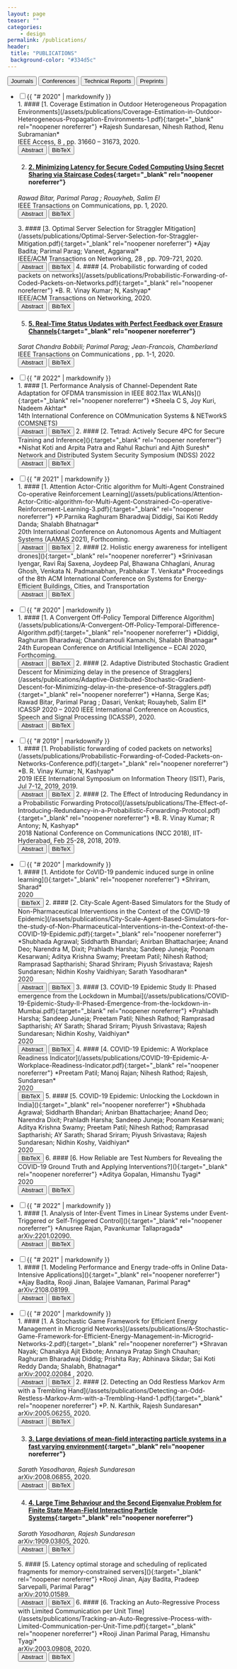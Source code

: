 ```yaml
---
layout: page
teaser: ""
categories:
    - design
permalink: /publications/
header:
 title: "PUBLICATIONS"
 background-color: "#334d5c"
---
```

<div class="tab">
  <button class="tablinks" onclick="clickTab(event, 'journal')" id="defaultOpen">Journals</button>
  <button class="tablinks" onclick="clickTab(event, 'conference')">Conferences</button>
  <button class="tablinks" onclick="clickTab(event, 'techreport')">Technical Reports</button>
  <button class="tablinks" onclick="clickTab(event, 'preprint')">Preprints</button>
</div>
<div markdown="1" id="journal" class="tabcontent">
<ul class="jekyllcodex_accordion">
  <li><input id="j2020" type="checkbox" /><label for="j2020">{{ "# 2020" |  markdownify }}</label>
<div markdown="1">
1. #### [1. Coverage Estimation in Outdoor Heterogeneous Propagation Environments](/assets/publications/Coverage-Estimation-in-Outdoor-Heterogeneous-Propagation-Environments-1.pdf){:target="_blank" rel="noopener noreferrer"}
*Rajesh Sundaresan, Nihesh Rathod, Renu Subramanian*<br>
IEEE Access, 8 , pp. 31660 – 31673, 2020.<br>
<button id="buttona1" onclick="AbstractToggle(1)" class="buttonAbsBib buttonhover">Abstract</button>
<button id="buttonb1" onclick="BibTeXToggle(1)" class="buttonAbsBib buttonhover">BibTeX</button>
<div id="Abstract1" style="display:none" markdown="1">This paper is on a coverage estimation procedure for the deployment of outdoor Internet of Things (IoT). In the first part of the paper, a data-driven coverage estimation technique is proposed. The estimation technique combines multiple machine-learning-based regression ideas. The proposed technique achieves two purposes. The first purpose is to reduce the bias in the estimated received signal strength arising from estimations performed only on the successfully received packets. The second purpose is to exploit commonality of physical parameters, e.g. antenna-gain, in measurements that are made across multiple propagation environments. It also provides the correct link function for performing a nonlinear regression in our communication systems context. In the second part of the paper, a method to use readily available geographic information system (GIS) data (for classifying geographic areas into various propagation environments) followed by an algorithm for estimating received signal strength (which is motivated by the first part of the paper) is proposed. Together they enable quick and automated estimation of coverage in outdoor environments. It is anticipated that these will lead to faster and more efficient deployment of outdoor Internet of Things.
</div>
<div id="BibTeX1" style="display:none">@article{@Nihesh2020,
title = {Coverage Estimation in Outdoor Heterogeneous Propagation Environments},
author = {Nihesh Rathod; Renu Subramanian; Rajesh;Sundaresan},
url = {https://cni.iisc.ac.in/assets/publications/Coverage-Estimation-in-Outdoor-Heterogeneous-Propagation-Environments-1.pdf},
doi = {10.1109/ACCESS.2020.2972811},
year = {2020},
date = {2020-02-10},
journal = { IEEE Access},
volume = {8},
pages = {31660 – 31673},
abstract = {This paper is on a coverage estimation procedure for the deployment of outdoor Internet of Things (IoT). In the first part of the paper, a data-driven coverage estimation technique is proposed. The estimation technique combines multiple machine-learning-based regression ideas. The proposed technique achieves two purposes. The first purpose is to reduce the bias in the estimated received signal strength arising from estimations performed only on the successfully received packets. The second purpose is to exploit commonality of physical parameters, e.g. antenna-gain, in measurements that are made across multiple propagation environments. It also provides the correct link function for performing a nonlinear regression in our communication systems context. In the second part of the paper, a method to use readily available geographic information system (GIS) data (for classifying geographic areas into various propagation environments) followed by an algorithm for estimating received signal strength (which is motivated by the first part of the paper) is proposed. Together they enable quick and automated estimation of coverage in outdoor environments. It is anticipated that these will lead to faster and more efficient deployment of outdoor Internet of Things.},
keywords = {Journal},
pubstate = {published},
tppubtype = {article}
}
</div>

2. #### [2. Minimizing Latency for Secure Coded Computing Using Secret Sharing via Staircase Codes](/assets/publications/Minimizing-Latency-for-Secure-Coded-Computing........pdf){:target="_blank" rel="noopener noreferrer"}
*Rawad Bitar, Parimal Parag ; Rouayheb, Salim El*<br>
IEEE Transactions on Communications, pp. 1, 2020.<br>
<button id="buttona2" onclick="AbstractToggle(2)" class="buttonAbsBib buttonhover">Abstract</button>
<button id="buttonb2" onclick="BibTeXToggle(2)" class="buttonAbsBib buttonhover">BibTeX</button>
<div id="Abstract2" style="display:none" markdown="1">
We consider the setting of a Master server, M, who possesses confidential data (e.g., personal, genomic or medical data) and wants to run intensive computations on it, as part of a machine learning algorithm for example. The Master wants to distribute these computations to untrusted workers who have volunteered or are incentivized to help with this task. However, the data must be kept private and not revealed to the individual workers. Some of the workers may be stragglers, e.g., slow or busy, and will take a random time to finish the task assigned to them. We are interested in reducing the delays experienced by the Master. We focus on linear computations as an essential operation in many iterative algorithms such as principal component analysis, support vector machines and other gradient-descent based algorithms. A classical solution is to use a linear secret sharing scheme, such as Shamir’s scheme, to divide the data into secret shares on which the workers can perform linear computations. However, classical codes can provide straggler mitigation assuming a worst-case scenario of a fixed number of stragglers. We propose a solution based on new secure codes, called Staircase codes, introduced previously by two of the authors. Staircase codes allow flexibility in the number of stragglers up to a given maximum, and universally achieve the information theoretic limit on the download cost by the Master, leading to latency reduction. Under the shifted exponential model, we find upper and lower bounds on the Master’s mean waiting time. We derive the distribution of the Master’s waiting time, and its mean, for systems with up to two stragglers. For systems with any number of stragglers, we derive an expression that can give the exact distribution, and the mean, of the waiting time of the Master. We show that Staircase codes always outperform classical secret sharing codes.
</div>
<div id="BibTeX2" style="display:none">
@article{@rawad,
title = {Minimizing Latency for Secure Coded Computing Using Secret Sharing via Staircase Codes},
author = {Rawad Bitar, Parimal Parag and Salim El Rouayheb },
url = {https://cni.iisc.ac.in/assets/publications/Minimizing-Latency-for-Secure-Coded-Computing........pdf},
doi = {10.1109/TCOMM.2020.2988506},
year = {2020},
date = {2020-04-17},
journal = { IEEE Transactions on Communications},
pages = {1},
abstract = {We consider the setting of a Master server, M, who possesses confidential data (e.g., personal, genomic or medical data) and wants to run intensive computations on it, as part of a machine learning algorithm for example. The Master wants to distribute these computations to untrusted workers who have volunteered or are incentivized to help with this task. However, the data must be kept private and not revealed to the individual workers. Some of the workers may be stragglers, e.g., slow or busy, and will take a random time to finish the task assigned to them. We are interested in reducing the delays experienced by the Master. We focus on linear computations as an essential operation in many iterative algorithms such as principal component analysis, support vector machines and other gradient-descent based algorithms. A classical solution is to use a linear secret sharing scheme, such as Shamir’s scheme, to divide the data into secret shares on which the workers can perform linear computations. However, classical codes can provide straggler mitigation assuming a worst-case scenario of a fixed number of stragglers. We propose a solution based on new secure codes, called Staircase codes, introduced previously by two of the authors. Staircase codes allow flexibility in the number of stragglers up to a given maximum, and universally achieve the information theoretic limit on the download cost by the Master, leading to latency reduction. Under the shifted exponential model, we find upper and lower bounds on the Master’s mean waiting time. We derive the distribution of the Master’s waiting time, and its mean, for systems with up to two stragglers. For systems with any number of stragglers, we derive an expression that can give the exact distribution, and the mean, of the waiting time of the Master. We show that Staircase codes always outperform classical secret sharing codes.},
keywords = {Journal},
pubstate = {published},
tppubtype = {article}
}
</div>
3. #### [3. Optimal Server Selection for Straggler Mitigation](/assets/publications/Optimal-Server-Selection-for-Straggler-Mitigation.pdf){:target="_blank" rel="noopener noreferrer"}
*Ajay Badita; Parimal Parag; Vaneet, Aggarwal*<br>
IEEE/ACM Transactions on Networking, 28 , pp. 709-721, 2020.<br>
<button id="buttona3" onclick="AbstractToggle(3)" class="buttonAbsBib buttonhover">Abstract</button>
<button id="buttonb3" onclick="BibTeXToggle(3)" class="buttonAbsBib buttonhover">BibTeX</button>
<div id="Abstract3" style="display:none" markdown="1">
The performance of large-scale distributed compute systems is adversely impacted by stragglers when the execution time of a job is uncertain. To manage stragglers, we consider a multi-fork approach for job scheduling, where additional parallel servers are added at forking instants. In terms of the forking instants and the number of additional servers, we compute the job completion time and the cost of server utilization when the task processing times are assumed to have a shifted exponential distribution. We use this study to provide insights into the scheduling design of the forking instants and the associated number of additional servers to be started. Numerical results demonstrate orders of magnitude improvement in cost in the regime of low completion times as compared to the prior works.
</div>
<div id="BibTeX3" style="display:none">
@article{@Ajay,
title = {Optimal Server Selection for Straggler Mitigation},
author = {Ajay Badita; Parimal Parag; Vaneet, Aggarwal},
url = {https://cni.iisc.ac.in/assets/publications/Optimal-Server-Selection-for-Straggler-Mitigation.pdf},
doi = {10.1109/TNET.2020.2973224},
year = {2020},
date = {2020-04-01},
journal = {IEEE/ACM Transactions on Networking},
volume = {28},
pages = {709-721},
abstract = {The performance of large-scale distributed compute systems is adversely impacted by stragglers when the execution time of a job is uncertain. To manage stragglers, we consider a multi-fork approach for job scheduling, where additional parallel servers are added at forking instants. In terms of the forking instants and the number of additional servers, we compute the job completion time and the cost of server utilization when the task processing times are assumed to have a shifted exponential distribution. We use this study to provide insights into the scheduling design of the forking instants and the associated number of additional servers to be started. Numerical results demonstrate orders of magnitude improvement in cost in the regime of low completion times as compared to the prior works.},
keywords = {Journal},
pubstate = {published},
tppubtype = {article}
}
</div>
4. #### [4. Probabilistic forwarding of coded packets on networks](/assets/publications/Probabilistic-Forwarding-of-Coded-Packets-on-Networks.pdf){:target="_blank" rel="noopener noreferrer"}
*B. R. Vinay Kumar; N, Kashyap*<br>
IEEE/ACM Transactions on Networking, 2020.<br>
<button id="buttona4" onclick="AbstractToggle(4)" class="buttonAbsBib buttonhover">Abstract</button>
<button id="buttonb4" onclick="BibTeXToggle(4)" class="buttonAbsBib buttonhover">BibTeX</button>
<div id="Abstract4" style="display:none" markdown="1">
We consider a scenario of broadcasting information over a network of nodes connected by noiseless communication links. A source node in the network has some data packets to broadcast. It encodes these data packets into n coded packets in such a way that any node in the network that receives any k out of the n coded packets will be able to retrieve all the original data packets. The source transmits the n coded packets to its one-hop neighbours. Every other node in the network follows a probabilistic forwarding protocol, in which it forwards a previously unreceived packet to all its neighbours with a certain probability p. We say that the information from the source undergoes a “near-broadcast” if the expected fraction of nodes that receive at least k of the n coded packets is close to 1. The forwarding probability p is chosen so as to minimize the expected total number of transmissions needed for a near-broadcast. We study how, for a given k, this minimum forwarding probability and the associated expected total number of packet transmissions varies with n. We specifically analyze the probabilistic forwarding of coded packets on two network topologies: binary trees and square grids. For trees, our analysis shows that for fixed k, the expected total number of transmissions increases with n. On the other hand, on grids, a judicious choice of n significantly reduces the expected total number of transmissions needed for a near-broadcast. Behaviour similar to that of the grid is also observed in other well-connected network topologies such as random geometric graphs and random regular graphs
</div>
<div id="BibTeX4" style="display:none">
@article{@Vinay,
title = {Probabilistic forwarding of coded packets on networks},
author = {B. R. Vinay Kumar; N,Kashyap},
url = {https://cni.iisc.ac.in/assets/publications/Probabilistic-Forwarding-of-Coded-Packets-on-Networks.pdf},
year = {2020},
date = {2020-02-11},
journal = {IEEE/ACM Transactions on Networking},
abstract = {We consider a scenario of broadcasting information over a network of nodes connected by noiseless communication links. A source node in the network has some data packets to broadcast. It encodes these data packets into n coded packets in such a way that any node in the network that receives any k out of the n coded packets will be able to retrieve all the original data packets. The source transmits the n coded packets to its one-hop neighbours. Every other node in the network follows a probabilistic forwarding protocol, in which it forwards a previously unreceived packet to all its neighbours with a certain probability p. We say that the information from the source undergoes a “near-broadcast” if the expected fraction of nodes that receive at least k of the n coded packets is close to 1. The forwarding probability p is chosen so as to minimize the expected total number of transmissions needed for a near-broadcast. We study how, for a given k, this minimum forwarding probability and the associated expected total number of packet transmissions varies with n. We specifically analyze the probabilistic forwarding of coded packets on two network topologies: binary trees and square grids. For trees, our analysis shows that for fixed k, the expected total number of transmissions increases with n. On the other hand, on grids, a judicious choice of n significantly reduces the expected total number of transmissions needed for a near-broadcast. Behaviour similar to that of the grid is also observed in other well-connected network topologies such as random geometric graphs and random regular graphs },
keywords = {Journal},
pubstate = {published},
tppubtype = {article}
}
</div>

5. #### [5. Real-Time Status Updates with Perfect Feedback over Erasure Channels](/assets/publications/Real-Time-Status-Updates-with-Perfect-Feedback.pdf){:target="_blank" rel="noopener noreferrer"}
*Sarat Chandra Bobbili; Parimal Parag; Jean-Francois, Chamberland*<br>
IEEE Transactions on Communications , pp. 1-1, 2020.<br>
<button id="buttona5" onclick="AbstractToggle(5)" class="buttonAbsBib buttonhover">Abstract</button>
<button id="buttonb5" onclick="BibTeXToggle(5)" class="buttonAbsBib buttonhover">BibTeX</button>
<div id="Abstract5" style="display:none" markdown="1">
Real-time decision making relies on the availability of accurate data and, therefore, delivering status updates in a timely fashion is of paramount importance. The topic of realtime status updates has received much attention in recent years. This article contributes new results to this research area by studying the interplay between average timeliness and design decisions made at the physical layer, for unreliable communication channels. Specifically, this study explores the tension between the fact that more reliable transmissions with lower probabilities of decoding failure tend to improve timely delivery, unless these improvements come at the expense of significantly longer codewords. The average timeliness is adopted as an evaluation criterion, and a framework to efficiently compute the performance of various transmission schemes for the binary erasure channel is developed. We show that the average timeliness decreases as we increase the feedback rate in a hybrid ARQ scheme for a range of codeword lengths. This article also provides design guidelines for the codeword length selection for an hybrid ARQ scheme to improve the average information timeliness. Numerical examples are included to further illustrate the applicability of our findings.
</div>
<div id="BibTeX5" style="display:none">
@article{@Sarat,
title = {Real-Time Status Updates with Perfect Feedback over Erasure Channels},
author = {Sarat Chandra Bobbili; Parimal Parag; Jean-Francois,Chamberland},
url = {https://cni.iisc.ac.in/assets/publications/Real-Time-Status-Updates-with-Perfect-Feedback.pdf},
doi = {10.1109/TCOMM.2020.3006224},
year = {2020},
date = {2020-07-01},
journal = {IEEE Transactions on Communications },
pages = {1-1},
abstract = {Real-time decision making relies on the availability of accurate data and, therefore, delivering status updates in a timely fashion is of paramount importance. The topic of realtime status updates has received much attention in recent years. This article contributes new results to this research area by studying the interplay between average timeliness and design decisions made at the physical layer, for unreliable communication channels. Specifically, this study explores the tension between the fact that more reliable transmissions with lower probabilities of decoding failure tend to improve timely delivery, unless these improvements come at the expense of significantly longer codewords. The average timeliness is adopted as an evaluation criterion, and a framework to efficiently compute the performance of various transmission schemes for the binary erasure channel is developed. We show that the average timeliness decreases as we increase the feedback rate in a hybrid ARQ scheme for a range of codeword lengths. This article also provides design guidelines for the codeword length selection for an hybrid ARQ scheme to improve the average information timeliness. Numerical examples are included to further illustrate
the applicability of our findings.},
keywords = {Journal},
pubstate = {published},
tppubtype = {article}
}
</div>

</div>
</li>
</ul>        
<script>document.getElementById("j2020").click();</script>
</div>
<div markdown="1" id="conference" class="tabcontent">
<ul class="jekyllcodex_accordion">
  <li><input id="c2022" type="checkbox" /><label for="c2022">{{ "# 2022" |  markdownify }}</label>
<div markdown="1">1. #### [1. Performance Analysis of Channel-Dependent Rate Adaptation for OFDMA transmission in IEEE 802.11ax WLANs](){:target="_blank" rel="noopener noreferrer"}
*Sheela C S, Joy Kuri, Nadeem Akhtar*<br>
14th International Conference on COMmunication Systems & NETworkS (COMSNETS)<br>
<button id="buttona6" onclick="AbstractToggle(6)" class="buttonAbsBib buttonhover">Abstract</button>
<button id="buttonb6" onclick="BibTeXToggle(6)" class="buttonAbsBib buttonhover">BibTeX</button>
<div id="Abstract6" style="display:none" markdown="1">
</div>
<div id="BibTeX6" style="display:none">
</div>
2. #### [2. Tetrad: Actively Secure 4PC for Secure Training and Inference](){:target="_blank" rel="noopener noreferrer"}
*Nishat Koti and Arpita Patra and Rahul Rachuri and Ajith Suresh*
Network and Distributed System Security Symposium (NDSS) 2022<br>
<button id="buttona7" onclick="AbstractToggle(7)" class="buttonAbsBib buttonhover">Abstract</button>
<button id="buttonb7" onclick="BibTeXToggle(7)" class="buttonAbsBib buttonhover">BibTeX</button>
<div id="Abstract7" style="display:none" markdown="1">
</div>
<div id="BibTeX7" style="display:none">
</div>
</div>
</li>
</ul>        
<ul class="jekyllcodex_accordion">
        <li><input id="c2021" type="checkbox" /><label for="c2021">{{ "# 2021" |  markdownify }}</label>
<div markdown="1">1. #### [1. Attention Actor-Critic algorithm for Multi-Agent Constrained Co-operative Reinforcement Learning](/assets/publications/Attention-Actor-Critic-algorithm-for-Multi-Agent-Constrained-Co-operative-Reinforcement-Learning-3.pdf){:target="_blank" rel="noopener noreferrer"}
*P.Parnika Raghuram Bharadwaj Diddigi, Sai Koti Reddy Danda; Shalabh Bhatnagar*<br>
20th International Conference on Autonomous Agents and Multiagent Systems (AAMAS 2021), Forthcoming.<br>
<button id="buttona8" onclick="AbstractToggle(8)" class="buttonAbsBib buttonhover">Abstract</button>
<button id="buttonb8" onclick="BibTeXToggle(8)" class="buttonAbsBib buttonhover">BibTeX</button>
<div id="Abstract8" style="display:none" markdown="1">
In this work, we consider the problem of computing optimal actions for Reinforcement Learning (RL) agents in a co-operative setting, where the objective is to optimize a common goal. However, in many real-life applications, in addition to optimizing the goal, the agents are required to satisfy certain constraints specified on their actions. Under this setting, the objective of the agents is to not only learn the actions that optimize the common objective but also meet the specified constraints. In recent times, the Actor-Critic algorithm with an attention mechanism has been successfully applied to obtain optimal actions for RL agents in multi-agent environments. In this work, we extend this algorithm to the constrained multi-agent RL setting. The idea here is that optimizing the common goal and satisfying the constraints may require different modes of attention. By incorporating different attention modes, the agents can select useful information required for optimizing the objective and satisfying the constraints separately, thereby yielding better actions. Through experiments on benchmark multi-agent environments, we show the effectiveness of our proposed algorithm.
</div>
<div id="BibTeX8" style="display:none">
@conference{@Parnika,
title = {Attention Actor-Critic algorithm for Multi-Agent Constrained Co-operative Reinforcement Learning},
author = {P.Parnika, Raghuram Bharadwaj Diddigi, Sai Koti Reddy Danda; Shalabh Bhatnagar},
url = {https://cni.iisc.ac.in/assets/publications/Attention-Actor-Critic-algorithm-for-Multi-Agent-Constrained-Co-operative-Reinforcement-Learning-3.pdf},
year = {2021},
date = {2021-05-01},
booktitle = {20th International Conference on Autonomous Agents and Multiagent Systems (AAMAS 2021)},
abstract = {In this work, we consider the problem of computing optimal actions for Reinforcement Learning (RL) agents in a co-operative setting, where the objective is to optimize a common goal. However, in many real-life applications, in addition to optimizing the goal, the agents are required to satisfy certain constraints specified on their actions. Under this setting, the objective of the agents is to not only learn the actions that optimize the common objective but also meet the specified constraints. In recent times, the Actor-Critic algorithm with an attention mechanism has been successfully applied to obtain optimal actions for RL agents in multi-agent environments. In this work, we extend this algorithm to the constrained multi-agent RL setting. The idea here is that optimizing the common goal and satisfying the constraints may require different modes of attention. By incorporating different attention modes, the agents can select useful information required for optimizing the objective and satisfying the constraints separately, thereby yielding better actions. Through experiments on benchmark multi-agent environments, we show the effectiveness of our proposed algorithm. },
keywords = {Conference},
pubstate = {forthcoming},
tppubtype = {conference}
}
</div>
2. #### [2. Holistic energy awareness for intelligent drones](){:target="_blank" rel="noopener noreferrer"}
*Srinivasan Iyengar, Ravi Raj Saxena, Joydeep Pal, Bhawana Chhaglani, Anurag Ghosh, Venkata N. Padmanabhan, Prabhakar T. Venkata*
Proceedings of the 8th ACM International Conference on Systems for Energy-Efficient Buildings, Cities, and Transportation<br>
<button id="buttona9" onclick="AbstractToggle(9)" class="buttonAbsBib buttonhover">Abstract</button>
<button id="buttonb9" onclick="BibTeXToggle(9)" class="buttonAbsBib buttonhover">BibTeX</button>
<div id="Abstract9" style="display:none" markdown="1">
</div>
<div id="BibTeX9" style="display:none">
</div>
</div>
</li>
</ul>        
<ul class="jekyllcodex_accordion">
        <li><input id="c2020" type="checkbox" /><label for="c2020">{{ "# 2020" |  markdownify }}</label>
<div markdown="1">1. #### [1. A Convergent Off-Policy Temporal Difference Algorithm](/assets/publications/A-Convergent-Off-Policy-Temporal-Difference-Algorithm.pdf){:target="_blank" rel="noopener noreferrer"}
*Diddigi, Raghuram Bharadwaj; Chandramouli Kamanchi, Shalabh Bhatnagar*<br>
24th European Conference on Artificial Intelligence – ECAI 2020, Forthcoming.<br>
<button id="buttona10" onclick="AbstractToggle(10)" class="buttonAbsBib buttonhover">Abstract</button>
<button id="buttonb10" onclick="BibTeXToggle(10)" class="buttonAbsBib buttonhover">BibTeX</button>
<div id="Abstract10" style="display:none" markdown="1">
Learning the value function of a given policy (target policy) from the data samples obtained from a different policy (behavior policy) is an important problem in Reinforcement Learning (RL). This problem is studied under the setting of off-policy prediction. Temporal Difference (TD) learning algorithms are a popular class of algorithms for solving the prediction problem. TD algorithms with linear function approximation are shown to be convergent when the samples are generated from the target policy (known as on-policy prediction). However, it has been well established in the literature that off-policy TD algorithms under linear function approximation diverge. In this work, we propose a convergent on-line off-policy TD algorithm under linear function approximation. The main idea is to penalize the updates of the algorithm in a way as to ensure convergence of the iterates. We provide a convergence analysis of our algorithm. Through numerical evaluations, we further demonstrate the effectiveness of our algorithm.
</div>
<div id="BibTeX10" style="display:none">
@conference{@Raghuram,
title = {A Convergent Off-Policy Temporal Difference Algorithm},
author = {Raghuram Bharadwaj Diddigi and Chandramouli Kamanchi, Shalabh Bhatnagar},
url = {https://cni.iisc.ac.in/assets/publications/A-Convergent-Off-Policy-Temporal-Difference-Algorithm.pdf},
year = {2020},
date = {2020-08-29},
booktitle = {24th European Conference on Artificial Intelligence – ECAI 2020},
journal = {24th European Conference on Artificial Intelligence – ECAI 2020},
abstract = {Learning the value function of a given policy (target policy) from the data samples obtained from a different policy (behavior policy) is an important problem in Reinforcement Learning (RL). This problem is studied under the setting of off-policy prediction. Temporal Difference (TD) learning algorithms are a popular class of algorithms for solving the prediction problem. TD algorithms with linear function approximation are shown to be convergent when the samples are generated from the target policy (known as on-policy prediction). However, it has been well established in the literature that off-policy TD algorithms under linear function approximation diverge. In this work, we propose a convergent on-line off-policy TD algorithm under linear function approximation. The main idea is to penalize the updates of the algorithm in a way as to ensure convergence of the iterates. We provide a convergence analysis of our algorithm. Through numerical evaluations, we further demonstrate the effectiveness of our algorithm. },
keywords = {Conference},
pubstate = {forthcoming},
tppubtype = {conference}
}
</div>
2. #### [2. Adaptive Distributed Stochastic Gradient Descent for Minimizing delay in the presence of Stragglers](/assets/publications/Adaptive-Distributed-Stochastic-Gradient-Descent-for-Minimizing-delay-in-the-presence-of-Stragglers.pdf){:target="_blank" rel="noopener noreferrer"}
*Hanna, Serge Kas; Rawad Bitar, Parimal Parag ; Dasari, Venkat; Rouayheb, Salim El*<br>
ICASSP 2020 – 2020 IEEE International Conference on Acoustics, Speech and Signal Processing (ICASSP), 2020.<br>
<button id="buttona11" onclick="AbstractToggle(11)" class="buttonAbsBib buttonhover">Abstract</button>
<button id="buttonb11" onclick="BibTeXToggle(11)" class="buttonAbsBib buttonhover">BibTeX</button>
<div id="Abstract11" style="display:none" markdown="1">
We consider the setting where a master wants to run a distributed stochastic gradient descent (SGD) algorithm on n workers each having a subset of the data. Distributed SGD may suffer from the effect of stragglers, i.e., slow or unresponsive workers who cause delays. One solution studied in the literature is to wait at each iteration for the responses of the fastest k<n workers before updating the model, where k is a fixed parameter. The choice of the value of k presents a trade-off between the runtime (i.e., convergence rate) of SGD and the error of the model. Towards optimizing the error-runtime trade-off, we investigate distributed SGD with adaptive k. We first design an adaptive policy for varying k that optimizes this trade-off based on an upper bound on the error as a function of the wall-clock time which we derive. Then, we propose an algorithm for adaptive distributed SGD that is based on a statistical heuristic. We implement our algorithm and provide numerical simulations which confirm our intuition and theoretical analysis.
</div>
<div id="BibTeX11" style="display:none">
@conference{@Serge,
title = {Adaptive Distributed Stochastic Gradient Descent for Minimizing delay in the presence of Stragglers},
author = {Serge Kas Hanna and Rawad Bitar, Parimal Parag and Venkat Dasari and Salim El Rouayheb},
url = {https://cni.iisc.ac.in/assets/publications/Adaptive-Distributed-Stochastic-Gradient-Descent-for-Minimizing-delay-in-the-presence-of-Stragglers.pdf},
doi = {10.1109/ICASSP40776.2020.9053961},
year = {2020},
date = {2020-05-14},
booktitle = { ICASSP 2020 – 2020 IEEE International Conference on Acoustics, Speech and Signal Processing (ICASSP)},
journal = {45th International Conference on Acoustics, Speech, and Signal Processing},
abstract = {We consider the setting where a master wants to run a distributed stochastic gradient descent (SGD) algorithm on n workers each having a subset of the data. Distributed SGD may suffer from the effect of stragglers, i.e., slow or unresponsive workers who cause delays. One solution studied in the literature is to wait at each iteration for the responses of the fastest k keywords = {Conference},
pubstate = {published},
tppubtype = {conference}
}
</div>
3. #### [3. C3MM : Clique-Closure based Hyperlink Prediction](/assets/publications/C3MM-Clique-Closure-based-Hyperlink-Prediction.pdf){:target="_blank" rel="noopener noreferrer"}
*Govind Sharma; Prasanna Patil; M, Narasimha Murty*<br>
Proceedings of the Twenty-Ninth International Joint Conference on Artificial Intelligence , Forthcoming.<br>
<button id="buttona12" onclick="AbstractToggle(12)" class="buttonAbsBib buttonhover">Abstract</button>
<button id="buttonb12" onclick="BibTeXToggle(12)" class="buttonAbsBib buttonhover">BibTeX</button>
<div id="Abstract12" style="display:none" markdown="1">
Usual networks lossily (if not incorrectly) represent higher-order relations, i.e. those between multiple entities instead of a pair. This calls for complex structures such as hypergraphs to be used instead. Akin to the link prediction problem in graphs, we deal with hyperlink (higher-order link) prediction in hypergraphs. With a handful of solutions in the literature that seem to have merely scratched the surface, we provide improvements for the same. Motivated by observations in recent literature, we first formulate a "clique-closure" hypothesis (viz., hyperlinks are more likely to be formed from near-cliques rather than from non-cliques), test it on real hypergraphs, and then exploit it for our very problem. In the process, we generalize hyperlink prediction on two fronts: (1) from small-sized to arbitrary-sized hyperlinks, and (2) from a couple of domains to a handful. We perform experiments (both the hypothesis-test as well as the hyperlink prediction) on multiple real datasets, report results, and provide both quantitative and qualitative arguments favoring better performances w.r.t. the state-of-the-art.
</div>
<div id="BibTeX12" style="display:none">
@conference{@Govind,
title = {C3MM : Clique-Closure based Hyperlink Prediction},
author = {Govind Sharma; Prasanna Patil; M,Narasimha Murty},
url = {https://cni.iisc.ac.in/assets/publications/C3MM-Clique-Closure-based-Hyperlink-Prediction.pdf},
doi = {https://doi.org/10.24963/ijcai.2020/465 },
year = {2020},
date = {2020-12-30},
booktitle = {Proceedings of the Twenty-Ninth International Joint Conference on Artificial Intelligence
},
pages = {3364-3370},
abstract = {Usual networks lossily (if not incorrectly) represent higher-order relations, i.e. those between multiple entities instead of a pair. This calls for complex structures such as hypergraphs to be used instead. Akin to the link prediction problem in graphs, we deal with hyperlink (higher-order link) prediction in hypergraphs. With a handful of solutions in the literature that seem to have merely scratched the surface, we provide improvements for the same. Motivated by observations in recent literature, we first formulate a “clique-closure” hypothesis (viz., hyperlinks are more likely to be formed from near-cliques rather than from non-cliques), test it on real hypergraphs, and then exploit it for our very problem. In the process, we generalize hyperlink prediction on two fronts: (1) from small-sized to arbitrary-sized hyperlinks, and (2) from a couple of domains to a handful. We perform experiments (both the hypothesis-test as well as the hyperlink prediction) on multiple real datasets, report results, and provide both quantitative and qualitative arguments favoring better performances w.r.t. the state-of-the-art. },
keywords = {Conference},
pubstate = {forthcoming},
tppubtype = {conference}
}
</div>

4. #### [4. Evolution of a Population of Selfish Agents on a Network](/assets/publications/Evolution-of-a-Population-of-Selfish-Agents-on-a-Network.pdf){:target="_blank" rel="noopener noreferrer"}
*Nirabhra Mandal; Pavankumar, Tallapragada*<br>
IFAC World Congress 2020, Forthcoming.<br>
<button id="buttona13" onclick="AbstractToggle(13)" class="buttonAbsBib buttonhover">Abstract</button>
<button id="buttonb13" onclick="BibTeXToggle(13)" class="buttonAbsBib buttonhover">BibTeX</button>
<div id="Abstract13" style="display:none" markdown="1">
In this work, we consider a population composed of a continuum of agents that seek to selfishly minimize a cost function by moving on a network. The nodes in the network may represent physical locations or abstract choices. Taking inspiration from how water distributes itself in a system of connected tanks of varying heights, we formulate a best response dynamics for the population. In this dynamics, the population in each node simultaneously seeks to redistribute itself according to the `best response’ to the state of the population in the node’s neighborhood. We provide an algorithm to determine the best response as a function of the state of the population. We then show that given the state of the population, the best response is unique. For the continuous time version of the best response dynamics, we show asymptotic convergence to an equilibrium point for an arbitrary initial condition. We then explore a second dynamics, in which the population evolves according to centralized gradient descent of the social cost. Again, we show asymptotic convergence for an arbitrary initial condition. We illustrate our results through simulations.
</div>
<div id="BibTeX13" style="display:none">
@conference{@Nirabhra,
title = {Evolution of a Population of Selfish Agents on a Network},
author = {Nirabhra Mandal; Pavankumar,Tallapragada},
url = {https://cni.iisc.ac.in/assets/publications/Evolution-of-a-Population-of-Selfish-Agents-on-a-Network.pdf},
year = {2020},
date = {2020-07-11},
booktitle = {IFAC World Congress 2020},
abstract = {In this work, we consider a population composed of a continuum of agents that seek to selfishly minimize a cost function by moving on a network. The nodes in the network may represent physical locations or abstract choices. Taking inspiration from how water distributes itself in a system of connected tanks of varying heights, we formulate a best response dynamics for the population. In this dynamics, the population in each node simultaneously seeks to redistribute itself according to the `best response’ to the state of the population in the node’s neighborhood. We provide an algorithm to determine the best response as a function of the state of the population. We then show that given the state of the population, the best response is unique. For the continuous time version of the best response dynamics, we show asymptotic convergence to an equilibrium point for an arbitrary initial condition. We then explore a second dynamics, in which the population evolves according to centralized gradient descent of the social cost. Again, we show asymptotic convergence for an arbitrary initial condition. We illustrate our results through simulations.},
keywords = {Conference},
pubstate = {forthcoming},
tppubtype = {conference}
}
</div>

5. #### [5. Negative Sampling for Hyperlink Prediction in Networks](/assets/publications/Negative-Sampling-for-Hyperlink-Prediction-in-Networks.pdf){:target="_blank" rel="noopener noreferrer"}
*Patil, Prasanna; Govind Sharma, Narasimha Murty M*<br>
Pacific-Asia Conference on Knowledge Discovery and Data Mining, 2020.<br>
<button id="buttona14" onclick="AbstractToggle(14)" class="buttonAbsBib buttonhover">Abstract</button>
<button id="buttonb14" onclick="BibTeXToggle(14)" class="buttonAbsBib buttonhover">BibTeX</button>
<div id="Abstract14" style="display:none" markdown="1">
While graphs capture pairwise relations between entities, hypergraphs deal with higher-order ones, thereby ensuring losslessness. However, in hyperlink (i.e., higher-order link) prediction, where hyperlinks and non-hyperlinks are treated as “positive” and “negative” classes respectively, hypergraphs suffer from the problem of extreme class imbalance. Given this context, “negative sampling”—under-sampling the negative class of non-hyperlinks—becomes mandatory for performing hyperlink prediction. No prior work on hyperlink prediction deals with this problem. In this work, which is the first of its kind, we deal with this problem in the context of hyperlink prediction. More specifically, we leverage graph sampling techniques for sampling non-hyperlinks in hyperlink prediction. Our analysis clearly establishes the effect of random sampling, which is the norm in both link- as well as hyperlink-prediction. Further, we formalize the notion of “hardness” of non-hyperlinks via a measure of density, and analyze its distribution over various negative sampling techniques. We experiment with some real-world hypergraph datasets and provide both qualitative and quantitative results on the effects of negative sampling. We also establish its importance in evaluating hyperlink prediction algorithms.
</div>
<div id="BibTeX14" style="display:none">
@conference{@Prasanna,
title = {Negative Sampling for Hyperlink Prediction in Networks},
author = {Prasanna Patil and Govind Sharma, M Narasimha Murty},
url = {https://cni.iisc.ac.in/assets/publications/Negative-Sampling-for-Hyperlink-Prediction-in-Networks.pdf},
doi = {10.1007/978-3-030-47436-2_46},
year = {2020},
date = {2020-05-06},
booktitle = {Pacific-Asia Conference on Knowledge Discovery and Data Mining},
pages = {607-619},
abstract = {While graphs capture pairwise relations between entities, hypergraphs deal with higher-order ones, thereby ensuring losslessness. However, in hyperlink (i.e., higher-order link) prediction, where hyperlinks and non-hyperlinks are treated as “positive” and “negative” classes respectively, hypergraphs suffer from the problem of extreme class imbalance. Given this context, “negative sampling”—under-sampling the negative class of non-hyperlinks—becomes mandatory for performing hyperlink prediction. No prior work on hyperlink prediction deals with this problem. In this work, which is the first of its kind, we deal with this problem in the context of hyperlink prediction. More specifically, we leverage graph sampling techniques for sampling non-hyperlinks in hyperlink prediction. Our analysis clearly establishes the effect of random sampling, which is the norm in both link- as well as hyperlink-prediction. Further, we formalize the notion of “hardness” of non-hyperlinks via a measure of density, and analyze its distribution over various negative sampling techniques. We experiment with some real-world hypergraph datasets and provide both qualitative and quantitative results on the effects of negative sampling. We also establish its importance in evaluating hyperlink prediction algorithms.},
keywords = {Conference},
pubstate = {published},
tppubtype = {conference}
}
</div>

6. #### [6. On the Latency in Vehicular Control using Video Streaming over Wi-Fi](/assets/publications/On-the-Latency-in-Vehicular-Control-using-Video-Streaming-over-Wi-Fi.pdf){:target="_blank" rel="noopener noreferrer"}
*Pratik Sharma; Devam Awasare ; Bishal Jaiswal ; Srivats Mohan ; N. Abinaya ; Ishan Darwhekar ; Anand Svr ; Bharadwaj Amrutur ; Aditya Gopalan ; Parimal Parag ; Himanshu, Tyagi*<br>
2020 National Conference on Communications (NCC), IIT Kharagpur, 21-23 February 2020, 2020.<br>
<button id="buttona15" onclick="AbstractToggle(15)" class="buttonAbsBib buttonhover">Abstract</button>
<button id="buttonb15" onclick="BibTeXToggle(15)" class="buttonAbsBib buttonhover">BibTeX</button>
<div id="Abstract15" style="display:none" markdown="1">
We consider the use of Wi-Fi (IEEE 802.11n/r) network for remote control of a vehicle using video transmission on the uplink and control signals for the actuator on the downlink. We have setup a network with multiple access points (AP) providing indoor and outdoor coverage, which connects an unmanned ground vehicle (UGV) to a remote command center. Additionally, our setup includes a redundant IEEE 802.11p link for sending control messages over downlink with high reliability and low latency. We study the end-to-end communication delay and complete a latency profiling for each sub-component, including the video codec and the Wi-Fi links. Furthermore, we provide guidelines for practical design choices including the optimal configuration of the scanning process during handoffs and the codec parameters for delay optimization. Overall, our proposed configuration reduces the end-to-end delay significantly in comparison with the default configuration.
</div>
<div id="BibTeX15" style="display:none">
@conference{@Pratik,
title = {On the Latency in Vehicular Control using Video Streaming over Wi-Fi},
author = {Pratik Sharma; Devam Awasare ; Bishal Jaiswal ; Srivats Mohan ; N. Abinaya ; Ishan Darwhekar ; Anand Svr ; Bharadwaj Amrutur ; Aditya Gopalan ; Parimal Parag ; Himanshu,Tyagi
},
url = {https://cni.iisc.ac.in/assets/publications/On-the-Latency-in-Vehicular-Control-using-Video-Streaming-over-Wi-Fi.pdf},
doi = {10.1109/NCC48643.2020.9056067},
year = {2020},
date = {2020-04-06},
booktitle = {2020 National Conference on Communications (NCC), IIT Kharagpur, 21-23 February 2020},
abstract = {We consider the use of Wi-Fi (IEEE 802.11n/r) network for remote control of a vehicle using video transmission on the uplink and control signals for the actuator on the downlink. We have setup a network with multiple access points (AP) providing indoor and outdoor coverage, which connects an unmanned ground vehicle (UGV) to a remote command center. Additionally, our setup includes a redundant IEEE 802.11p link for sending control messages over downlink with high reliability and low latency. We study the end-to-end communication delay and complete a latency profiling for each sub-component, including the video codec and the Wi-Fi links. Furthermore, we provide guidelines for practical design choices including the optimal configuration of the scanning process during handoffs and the codec parameters for delay optimization. Overall, our proposed configuration reduces the end-to-end delay significantly in comparison with the default configuration.},
keywords = {Conference},
pubstate = {published},
tppubtype = {conference}
}
</div>

7. #### [7. Optimal Pricing in Finite Server Systems](/assets/publications/Optimal-Pricing-in-Finite-Server-Systems.pdf){:target="_blank" rel="noopener noreferrer"}
*Ashok Krishnan KS; Chandramani Singh; Siva Theja Maguluri; Parimal, Parag*<br>
The 18th International Symposium on Modeling and Optimization in Mobile, Ad Hoc and Wireless Networks (WiOpt 2020), 2020.<br>
<button id="buttona16" onclick="AbstractToggle(16)" class="buttonAbsBib buttonhover">Abstract</button>
<button id="buttonb16" onclick="BibTeXToggle(16)" class="buttonAbsBib buttonhover">BibTeX</button>
<div id="Abstract16" style="display:none" markdown="1">
We consider a system ofKservers, where customersarrive according to a Poisson process, and have independentand identical (i.i.d.) exponential service times and i.i.d. valuations of the service. We consider the setting where customers leavewhen they find all servers busy. Service provider announces aprice to an incoming customer, depending on the number of busyservers. An incoming arrival enters the system if its valuationexceeds the price. We find the optimal state dependent pricing,that maximizes the revenue rate for the service provider.
</div>
<div id="BibTeX16" style="display:none">
@conference{@Ashok,
title = {Optimal Pricing in Finite Server Systems},
author = {Ashok Krishnan KS; Chandramani Singh; Siva Theja Maguluri; Parimal, Parag},
url = {https://cni.iisc.ac.in/assets/publications/Optimal-Pricing-in-Finite-Server-Systems.pdf},
year = {2020},
date = {2020-06-15},
booktitle = {The 18th International Symposium on Modeling and Optimization in Mobile, Ad Hoc and Wireless Networks (WiOpt 2020)},
abstract = {We consider a system ofKservers, where customersarrive according to a Poisson process, and have independentand identical (i.i.d.) exponential service times andi.i.d.valuationsof the service. We consider the setting where customers leavewhen they find all servers busy. Service provider announces aprice to an incoming customer, depending on the number of busyservers. An incoming arrival enters the system if its valuationexceeds the price. We find the optimal state dependent pricing,that maximizes the revenue rate for the service provider.},
keywords = {Conference},
pubstate = {published},
tppubtype = {conference}
}
</div>
8. #### [8. Tracking an Auto-Regressive Process with Limited Communication](/assets/publications/Tracking-an-Auto-Regressive-Process-with-Limited-Communication.pdf){:target="_blank" rel="noopener noreferrer"}
*Rooji Jinan; Parimal Parag; Himanshu, Tyagi*<br>
2020 IEEE International Symposium on Information Theory, 2020.<br>
<button id="buttona17" onclick="AbstractToggle(17)" class="buttonAbsBib buttonhover">Abstract</button>
<button id="buttonb17" onclick="BibTeXToggle(17)" class="buttonAbsBib buttonhover">BibTeX</button>
<div id="Abstract17" style="display:none" markdown="1">
Samples from a high-dimensional AR[1] process are observed by a sender which can communicate only finitely many bits per unit time to a receiver. The receiver seeks to form an estimate of the process value at every time instant in real-time. We consider a time-slotted communication model in a slow-sampling regime where multiple communication slots occur between two sampling instants. We propose a successive update scheme which uses communication between sampling instants to refine estimates of the latest sample and study the following question: Is it better to collect communication of multiple slots to send better refined estimates, making the receiver wait more for every refinement, or to be fast but loose and send new information in every communication opportunity? We show that the fast but loose successive update scheme with ideal spherical codes is universally optimal asymptotically for a large dimension. However, most practical quantization codes for fixed dimensions do not meet the ideal performance required for this optimality, and they typically will have a bias in the form of a fixed additive error. Interestingly, our analysis shows that the fast but loose scheme is not an optimal choice in the presence of such errors, and a judiciously chosen frequency of updates outperforms it.
</div>
<div id="BibTeX17" style="display:none">
@article{@Rooji,
title = {Tracking an Auto-Regressive Process with Limited Communication },
author = {Rooji Jinan; Parimal Parag; Himanshu, Tyagi},
url = {https://cni.iisc.ac.in/assets/publications/Tracking-an-Auto-Regressive-Process-with-Limited-Communication-per-Unit-Time.pdf},
year = {2020},
date = {2020-03-22},
journal = {2020 IEEE International Symposium on Information Theory},
abstract = {Samples from a high-dimensional AR[1] process are observed by a sender which can communicate only finitely many bits per unit time to a receiver. The receiver seeks to form an estimate of the process value at every time instant in real-time. We consider a time-slotted communication model in a slow-sampling regime where multiple communication slots occur between two sampling instants. We propose a successive update scheme which uses communication between sampling instants to refine estimates of the latest sample and study the following question: Is it better to collect communication of multiple slots to send better refined estimates, making the receiver wait more for every refinement, or to be fast but loose and send new information in every communication opportunity? We show that the fast but loose successive update scheme with ideal spherical codes is universally optimal asymptotically for a large dimension. However, most practical quantization codes for fixed dimensions do not meet the ideal performance required for this optimality, and they typically will have a bias in the form of a fixed additive error. Interestingly, our analysis shows that the fast but loose scheme is not an optimal choice in the presence of such errors, and a judiciously chosen frequency of updates outperforms it.},
keywords = {Journal},
pubstate = {published},
tppubtype = {article}
}
</div>
</div>
</li>
</ul>        
<ul class="jekyllcodex_accordion">
        <li><input id="c2019" type="checkbox" /><label for="c2019">{{ "# 2019" |  markdownify }}</label>
<div markdown="1">1. #### [1. Probabilistic forwarding of coded packets on networks](/assets/publications/Probabilistic-Forwarding-of-Coded-Packets-on-Networks-Conference.pdf){:target="_blank" rel="noopener noreferrer"}
*B. R. Vinay Kumar; N, Kashyap*<br>
2019 IEEE International Symposium on Information Theory (ISIT), Paris, Jul 7-12, 2019, 2019.<br>
<button id="buttona18" onclick="AbstractToggle(18)" class="buttonAbsBib buttonhover">Abstract</button>
<button id="buttonb18" onclick="BibTeXToggle(18)" class="buttonAbsBib buttonhover">BibTeX</button>
<div id="Abstract18" style="display:none" markdown="1">
We consider a scenario of broadcasting information over a network of nodes connected by noiseless communication links. A source node in the network has k data packets to broadcast, and it suffices that a large fraction of the network nodes receives the broadcast. The source encodes the k data packets into n≥k coded packets using a maximum distance separable (MDS) code, and transmits them to its one-hop neighbours. Every other node in the network follows a probabilistic forwarding protocol, in which it forwards a previously unreceived packet to all its neighbours with a certain probability p. A "near-broadcast" is when the expected fraction of nodes that receive at least k of the n coded packets is close to 1. The forwarding probability p is chosen so as to minimize the expected total number of transmissions needed for a near-broadcast. In this paper, we analyze the probabilistic forwarding of coded packets on two specific network topologies: binary trees and square grids. For trees, our analysis shows that for fixed k, the expected total number of transmissions increases with n. On the other hand, on grids, we use ideas from percolation theory to show that a judicious choice of n will significantly reduce the expected total number of transmissions needed for a near-broadcast.
</div>
<div id="BibTeX18" style="display:none">
@conference{@Vinayb,
title = {Probabilistic forwarding of coded packets on networks},
author = {B. R. Vinay Kumar; N,Kashyap},
url = {https://cni.iisc.ac.in/assets/publications/Probabilistic-Forwarding-of-Coded-Packets-on-Networks-Conference.pdf},
doi = { 10.1109/ISIT.2019.8849508},
year = {2019},
date = {2019-09-26},
booktitle = { 2019 IEEE International Symposium on Information Theory (ISIT), Paris, Jul 7-12, 2019},
abstract = {We consider a scenario of broadcasting information over a network of nodes connected by noiseless communication links. A source node in the network has k data packets to broadcast, and it suffices that a large fraction of the network nodes receives the broadcast. The source encodes the k data packets into n≥k coded packets using a maximum distance separable (MDS) code, and transmits them to its one-hop neighbours. Every other node in the network follows a probabilistic forwarding protocol, in which it forwards a previously unreceived packet to all its neighbours with a certain probability p. A “near-broadcast” is when the expected fraction of nodes that receive at least k of the n coded packets is close to 1. The forwarding probability p is chosen so as to minimize the expected total number of transmissions needed for a near-broadcast. In this paper, we analyze the probabilistic forwarding of coded packets on two specific network topologies: binary trees and square grids. For trees, our analysis shows that for fixed k, the expected total number of transmissions increases with n. On the other hand, on grids, we use ideas from percolation theory to show that a judicious choice of n will significantly reduce the expected total number of transmissions needed for a near-broadcast.},
keywords = {Conference},
pubstate = {published},
tppubtype = {conference}
}
</div>
2. #### [2. The Effect of Introducing Redundancy in a Probabilistic Forwarding Protocol](/assets/publications/The-Effect-of-Introducing-Redundancy-in-a-Probabilistic-Forwarding-Protocol.pdf){:target="_blank" rel="noopener noreferrer"}
*B. R. Vinay Kumar; R Antony; N, Kashyap*<br>
2018 National Conference on Communications (NCC 2018), IIT- Hyderabad, Feb 25-28, 2018, 2019.<br>
<button id="buttona19" onclick="AbstractToggle(19)" class="buttonAbsBib buttonhover">Abstract</button>
<button id="buttonb19" onclick="BibTeXToggle(19)" class="buttonAbsBib buttonhover">BibTeX</button>
<div id="Abstract19" style="display:none" markdown="1">
This paper is concerned with the problem of broadcasting information from a source node to every node in an ad-hoc network. Flooding, as a broadcast mechanism, involves each node forwarding any packet it receives to all its neighbours. This results in excessive transmissions and thus a high energy expenditure overall. Probabilistic forwarding or gossiping involves each node forwarding a received packet to all its neighbours only with a certain probability p. In this paper, we study the effect of introducing redundancy, in the form of coded packets, into a probabilistic forwarding protocol. Specifically, we assume that the source node has k data packets to broadcast, which are encoded into n 2: k coded packets, such that any k of these coded packets are sufficient to recover the original k data packets. Our interest is in determining the minimum forwarding probability p for a “successful broadcast”, which we take to be the event that the expected fraction of network nodes that receive at least k of the n coded packets is close to 1. We examine, via simulations and analysis of a number of different network topologies (e.g., trees, grids, random geometric graphs), how this minimum forwarding probability, and correspondingly, the expected total number of packet transmissions varies with the amount of redundancy added. Our simulation results indicate that over network topologies that are highly connected, the introduction of redundancy into the probabilistic forwarding protocol is useful, as it can significantly reduce the expected total number of transmissions needed for a successful broadcast. On the other hand, for trees, our analysis shows that the expected total number of transmissions needed increases with redundancy.
</div>
<div id="BibTeX19" style="display:none">
@conference{@Vinayc,
title = {The Effect of Introducing Redundancy in a Probabilistic Forwarding Protocol},
author = {B. R. Vinay Kumar; R,Antony; N,Kashyap},
url = {https://cni.iisc.ac.in/assets/publications/The-Effect-of-Introducing-Redundancy-in-a-Probabilistic-Forwarding-Protocol.pdf},
doi = {10.1109/NCC.2018.8599936},
year = {2019},
date = {2019-01-03},
booktitle = {2018 National Conference on Communications (NCC 2018), IIT- Hyderabad, Feb 25-28, 2018},
abstract = {This paper is concerned with the problem of broadcasting information from a source node to every node in an ad-hoc network. Flooding, as a broadcast mechanism, involves each node forwarding any packet it receives to all its neighbours. This results in excessive transmissions and thus a high energy expenditure overall. Probabilistic forwarding or gossiping involves each node forwarding a received packet to all its neighbours only with a certain probability p. In this paper, we study the effect of introducing redundancy, in the form of coded packets, into a probabilistic forwarding protocol. Specifically, we assume that the source node has k data packets to broadcast, which are encoded into n 2: k coded packets, such that any k of these coded packets are sufficient to recover the original k data packets. Our interest is in determining the minimum forwarding probability p for a “successful broadcast”, which we take to be the event that the expected fraction of network nodes that receive at least k of the n coded packets is close to 1. We examine, via simulations and analysis of a number of different network topologies (e.g., trees, grids, random geometric graphs), how this minimum forwarding probability, and correspondingly, the expected total number of packet transmissions varies with the amount of redundancy added. Our simulation results indicate that over network topologies that are highly connected, the introduction of redundancy into the probabilistic forwarding protocol is useful, as it can significantly reduce the expected total number of transmissions needed for a successful broadcast. On the other hand, for trees, our analysis shows that the expected total number of transmissions needed increases with redundancy.},
keywords = {Conference},
pubstate = {published},
tppubtype = {conference}
}
</div>
</div>
</li>
</ul>        
<script>document.getElementById("c2022").click();</script>
</div>
<div markdown="1" id="techreport" class="tabcontent">
<ul class="jekyllcodex_accordion">
        <li><input id="t2020" type="checkbox" /><label for="t2020">{{ "# 2020" |  markdownify }}</label>
<div markdown="1">1. #### [1. Antidote for CoVID-19 pandemic induced surge in online learning](){:target="_blank" rel="noopener noreferrer"}
*Shriram, Sharad*<br>
2020<br>
<button id="buttonb20" onclick="BibTeXToggle(20)" class="buttonAbsBib buttonhover">BibTeX</button>
<div id="BibTeX20" style="display:none">
@techreport{@Sharad,
title = {Antidote for CoVID-19 pandemic induced surge in online learning},
author = {Sharad Shriram},
editor = {ACM SIGCOMM Online Networking Education Workshop and Community Discussion},
year = {2020},
date = {2020-05-01},
keywords = {Technical Report},
pubstate = {published},
tppubtype = {techreport}
}
</div>
2. #### [2. City-Scale Agent-Based Simulators for the Study of Non-Pharmaceutical Interventions in the Context of the COVID-19 Epidemic](/assets/publications/City-Scale-Agent-Based-Simulators-for-the-study-of-Non-Pharmaceutical-Interventions-in-the-Context-of-the-COVID-19-Epidemic.pdf){:target="_blank" rel="noopener noreferrer"}
*Shubhada Agrawal; Siddharth Bhandari; Anirban Bhattacharjee; Anand Deo; Narendra M, Dixit; Prahladh Harsha; Sandeep Juneja; Poonam Kesarwani; Aditya Krishna Swamy; Preetam Patil; Nihesh Rathod; Ramprasad Saptharishi; Sharad Shriram; Piyush Srivastava; Rajesh Sundaresan; Nidhin Koshy Vaidhiyan; Sarath Yasodharan*<br>
2020<br>
<button id="buttona21" onclick="AbstractToggle(21)" class="buttonAbsBib buttonhover">Abstract</button>
<button id="buttonb21" onclick="BibTeXToggle(21)" class="buttonAbsBib buttonhover">BibTeX</button>
<div id="Abstract21" style="display:none" markdown="1">
We highlight the usefulness of city-scale agent-based simulators in studying various non-pharmaceutical interventions to manage an evolving pandemic. We ground our studies in the context of the COVID-19 pandemic and demonstrate the power of the simulator via several exploratory case studies in two metropolises, Bengaluru and Mumbai. Such tools become common-place in any city administration’s tool kit in our march towards digital health.
</div>
<div id="BibTeX21" style="display:none">
@techreport{@Shubhadab,
title = {City-Scale Agent-Based Simulators for the Study of Non-Pharmaceutical Interventions in the Context of the COVID-19 Epidemic},
author = {Shubhada Agrawal; Siddharth Bhandari; Anirban Bhattacharjee; Anand Deo; Narendra,M,Dixit; Prahladh Harsha; Sandeep Juneja; Poonam Kesarwani; Aditya Krishna Swamy; Preetam Patil; Nihesh Rathod; Ramprasad Saptharishi; Sharad Shriram; Piyush Srivastava; Rajesh Sundaresan; Nidhin Koshy Vaidhiyan; Sarath Yasodharan},
url = {https://cni.iisc.ac.in/assets/publications/City-Scale-Agent-Based-Simulators-for-the-study-of-Non-Pharmaceutical-Interventions-in-the-Context-of-the-COVID-19-Epidemic.pdf},
year = {2020},
date = {2020-08-11},
abstract = {We highlight the usefulness of city-scale agent-based simulators in studying various non-pharmaceutical interventions to manage an evolving pandemic. We ground our studies in the context of the COVID-19 pandemic and demonstrate the power of the simulator via several exploratory case studies in two metropolises, Bengaluru and Mumbai. Such tools become common-place in any city administration’s tool kit in our march towards digital health. },
keywords = {Technical Report},
pubstate = {published},
tppubtype = {techreport}
}
</div>
3. #### [3. COVID-19 Epidemic Study II: Phased emergence from the Lockdown in Mumbai](/assets/publications/COVID-19-Epidemic-Study-II-Phased-Emergence-from-the-lockdown-in-Mumbai.pdf){:target="_blank" rel="noopener noreferrer"}
*Prahladh Harsha; Sandeep Juneja; Preetam Patil; Nihesh Rathod; Ramprasad Saptharishi; AY Sarath; Sharad Sriram; Piyush Srivastava; Rajesh Sundaresan; Nidhin Koshy, Vaidhiyan*<br>
2020<br>
<button id="buttona22" onclick="AbstractToggle(22)" class="buttonAbsBib buttonhover">Abstract</button>
<button id="buttonb22" onclick="BibTeXToggle(22)" class="buttonAbsBib buttonhover">BibTeX</button>
<div id="Abstract22" style="display:none" markdown="1">
The nation-wide lockdown starting 25 March 2020, aimed at suppressing the spread of the COVID-19 disease, was extended until 31 May 2020 in three subsequent orders by the Government of India. The extended lockdown has had significant social and economic consequences and `lockdown fatigue’ has likely set in. Phased reopening began from 01 June 2020 onwards. Mumbai, one of the most crowded cities in the world, has witnessed both the largest number of cases and deaths among all the cities in India (41986 positive cases and 1368 deaths as of 02 June 2020). Many tough decisions are going to be made on re-opening in the next few days. In an earlier IISc-TIFR Report, we presented an agent-based city-scale simulator(ABCS) to model the progression and spread of the infection in large metropolises like Mumbai and Bengaluru. As discussed in IISc-TIFR Report 1, ABCS is a useful tool to model interactions of city residents at an individual level and to capture the impact of non-pharmaceutical interventions on the infection spread. In this report we focus on Mumbai. Using our simulator, we consider some plausible scenarios for phased emergence of Mumbai from the lockdown, 01 June 2020 onwards. These include phased and gradual opening of the industry, partial opening of public transportation (modelling of infection spread in suburban trains), impact of containment zones on controlling infections, and the role of compliance with respect to various intervention measures including use of masks, case isolation, home quarantine, etc. The main takeaway of our simulation results is that a phased opening of workplaces, say at a conservative attendance level of 20 to 33%, is a good way to restart economic activity while ensuring that the city’s medical care capacity remains adequate to handle the possible rise in the number of COVID-19 patients in June and July.
</div>
<div id="BibTeX22" style="display:none">
@techreport{@Prahladh,
title = {COVID-19 Epidemic Study II: Phased emergence from the Lockdown in Mumbai},
author = {Prahladh Harsha; Sandeep Juneja; Preetam Patil; Nihesh Rathod; Ramprasad Saptharishi; AY Sarath; Sharad Sriram; Piyush Srivastava; Rajesh Sundaresan; Nidhin Koshy,Vaidhiyan},
url = {https://cps.iisc.ac.in/assets/publications/COVID-19-Epidemic-Study-II-Phased-Emergence-from-the-lockdown-in-Mumbai.pdf},
year = {2020},
date = {2020-06-05},
abstract = {The nation-wide lockdown starting 25 March 2020, aimed at suppressing the spread of the COVID-19 disease, was extended until 31 May 2020 in three subsequent orders by the Government of India. The extended lockdown has had significant social and economic consequences and `lockdown fatigue’ has likely set in. Phased reopening began from 01 June 2020 onwards. Mumbai, one of the most crowded cities in the world, has witnessed both the largest number of cases and deaths among all the cities in India (41986 positive cases and 1368 deaths as of 02 June 2020). Many tough decisions are going to be made on re-opening in the next few days. In an earlier IISc-TIFR Report, we presented an agent-based city-scale simulator(ABCS) to model the progression and spread of the infection in large metropolises like Mumbai and Bengaluru. As discussed in IISc-TIFR Report 1, ABCS is a useful tool to model interactions of city residents at an individual level and to capture the impact of non-pharmaceutical interventions on the infection spread. In this report we focus on Mumbai. Using our simulator, we consider some plausible scenarios for phased emergence of Mumbai from the lockdown, 01 June 2020 onwards. These include phased and gradual opening of the industry, partial opening of public transportation (modelling of infection spread in suburban trains), impact of containment zones on controlling infections, and the role of compliance with respect to various intervention measures including use of masks, case isolation, home quarantine, etc. The main takeaway of our simulation results is that a phased opening of workplaces, say at a conservative attendance level of 20 to 33%, is a good way to restart economic activity while ensuring that the city’s medical care capacity remains adequate to handle the possible rise in the number of COVID-19 patients in June and July. },
keywords = {Technical Report},
pubstate = {published},
tppubtype = {techreport}
}
</div>
4. #### [4. COVID-19 Epidemic: A Workplace Readiness Indicator](/assets/publications/COVID-19-Epidemic-A-Workplace-Readiness-Indicator.pdf){:target="_blank" rel="noopener noreferrer"}
*Preetam Patil; Manoj Rajan; Nihesh Rathod; Rajesh, Sundaresan*<br>
2020<br>
<button id="buttonb23" onclick="BibTeXToggle(23)" class="buttonAbsBib buttonhover">BibTeX</button>
<div id="BibTeX23" style="display:none">
@techreport{@Rajesh,
title = {COVID-19 Epidemic: A Workplace Readiness Indicator},
author = {Preetam Patil; Manoj Rajan; Nihesh Rathod; Rajesh,Sundaresan},
url = {https://cni.iisc.ac.in/assets/publications/COVID-19-Epidemic-A-Workplace-Readiness-Indicator.pdf},
year = {2020},
date = {2020-05-18},
keywords = {Technical Report},
pubstate = {published},
tppubtype = {techreport}
}
</div>
5. #### [5. COVID-19 Epidemic: Unlocking the Lockdown in India](){:target="_blank" rel="noopener noreferrer"}
*Shubhada Agrawal; Siddharth Bhandari; Anirban Bhattacharjee; Anand Deo; Narendra Dixit; Prahladh Harsha; Sandeep Juneja; Poonam Kesarwani; Aditya Krishna Swamy; Preetam Patil; Nihesh Rathod; Ramprasad Saptharishi; AY Sarath; Sharad Sriram; Piyush Srivastava; Rajesh Sundaresan; Nidhin Koshy, Vaidhiyan*<br>
2020<br>
<button id="buttonb24" onclick="BibTeXToggle(24)" class="buttonAbsBib buttonhover">BibTeX</button>
<div id="BibTeX24" style="display:none">
@techreport{@Shubhada,
title = {COVID-19 Epidemic: Unlocking the Lockdown in India},
author = {Shubhada Agrawal; Siddharth Bhandari; Anirban Bhattacharjee; Anand Deo; Narendra Dixit; Prahladh Harsha; Sandeep Juneja; Poonam Kesarwani; Aditya Krishna Swamy; Preetam Patil; Nihesh Rathod; Ramprasad Saptharishi; AY,Sarath; Sharad Sriram; Piyush Srivastava; Rajesh Sundaresan; Nidhin Koshy,Vaidhiyan},
editor = {Report 1, Indian Institute of Science},
year = {2020},
date = {2020-04-19},
keywords = {Technical Report},
pubstate = {published},
tppubtype = {techreport}
}
</div>
6. #### [6. How Reliable are Test Numbers for Revealing the COVID-19 Ground Truth and Applying Interventions?](){:target="_blank" rel="noopener noreferrer"}
*Aditya Gopalan, Himanshu Tyagi*<br>
2020<br>
<button id="buttona25" onclick="AbstractToggle(25)" class="buttonAbsBib buttonhover">Abstract</button>
<button id="buttonb25" onclick="BibTeXToggle(25)" class="buttonAbsBib buttonhover">BibTeX</button>
<div id="Abstract25" style="display:none" markdown="1">
The number of confirmed cases of COVID-19 is often used as a proxy for the actual number of ground truth COVID-19 infected cases in both public discourse and policy making. However, the number of confirmed cases depends on the testing policy, and it is important to understand how the number of positive cases obtained using different testing policies reveals the unknown ground truth. We develop an agent-based simulation framework in Python that can simulate various testing policies as well as interventions such as lockdown based on them. The interaction between the agents can take into account various communities and mobility patterns. A distinguishing feature of our framework is the presence of another `flu’-like illness with symptoms similar to COVID-19, that allows us to model the noise in selecting the pool of patients to be tested. We instantiate our model for the city of Bengaluru in India, using census data to distribute agents geographically, and traffic flow mobility data to model long-distance interactions and mixing. We use the simulation framework to compare the performance of three testing policies: Random Symptomatic Testing (RST), Contact Tracing (CT), and a new Location Based Testing policy (LBT). We observe that if a sufficient fraction of symptomatic patients come out for testing, then RST can capture the ground truth quite closely even with very few daily tests. However, CT consistently captures more positive cases. Interestingly, our new LBT, which is operationally less intensive than CT, gives performance that is comparable with CT. In another direction, we compare the efficacy of these three testing policies in enabling lockdown, and observe that CT flattens the ground truth curve maximally, followed closely by LBT, and significantly better than RST.
</div>
<div id="BibTeX25" style="display:none">
@techreport{@Aditya,
title = {How Reliable are Test Numbers for Revealing the COVID-19 Ground Truth and Applying Interventions?},
author = {Aditya Gopalan, Himanshu Tyagi},
year = {2020},
date = {2020-04-24},
abstract = {The number of confirmed cases of COVID-19 is often used as a proxy for the actual number of ground truth COVID-19 infected cases in both public discourse and policy making. However, the number of confirmed cases depends on the testing policy, and it is important to understand how the number of positive cases obtained using different testing policies reveals the unknown ground truth. We develop an agent-based simulation framework in Python that can simulate various testing policies as well as interventions such as lockdown based on them. The interaction between the agents can take into account various communities and mobility patterns. A distinguishing feature of our framework is the presence of another `flu’-like illness with symptoms similar to COVID-19, that allows us to model the noise in selecting the pool of patients to be tested. We instantiate our model for the city of Bengaluru in India, using census data to distribute agents geographically, and traffic flow mobility data to model long-distance interactions and mixing. We use the simulation framework to compare the performance of three testing policies: Random Symptomatic Testing (RST), Contact Tracing (CT), and a new Location Based Testing policy (LBT). We observe that if a sufficient fraction of symptomatic patients come out for testing, then RST can capture the ground truth quite closely even with very few daily tests. However, CT consistently captures more positive cases. Interestingly, our new LBT, which is operationally less intensive than CT, gives performance that is comparable with CT. In another direction, we compare the efficacy of these three testing policies in enabling lockdown, and observe that CT flattens the ground truth curve maximally, followed closely by LBT, and significantly better than RST. },
keywords = {Technical Report},
pubstate = {published},
tppubtype = {techreport}
}
</div>
</div>
</li>
</ul>        
<script>document.getElementById("t2020").click();</script>
</div>
<div markdown="1" id="preprint" class="tabcontent">
<ul class="jekyllcodex_accordion">
  <li><input id="p2022" type="checkbox" /><label for="p2022">{{ "# 2022" |  markdownify }}</label>
<div markdown="1">1. #### [1. Analysis of Inter-Event Times in Linear Systems under Event-Triggered or Self-Triggered Control](){:target="_blank" rel="noopener noreferrer"}
*Anusree Rajan, Pavankumar Tallapragada*<br>
arXiv:2201.02090.<br>
<button id="buttona26" onclick="AbstractToggle(26)" class="buttonAbsBib buttonhover">Abstract</button>
<button id="buttonb26" onclick="BibTeXToggle(26)" class="buttonAbsBib buttonhover">BibTeX</button>
<div id="Abstract26" style="display:none" markdown="1">
</div>
<div id="BibTeX26" style="display:none">
</div>
</div>
</li>
</ul>        
<ul class="jekyllcodex_accordion">
        <li><input id="p2021" type="checkbox" /><label for="p2021">{{ "# 2021" |  markdownify }}</label>
<div markdown="1">1. #### [1. Modeling Performance and Energy trade-offs in Online Data-Intensive Applications](){:target="_blank" rel="noopener noreferrer"}
*Ajay Badita, Rooji Jinan, Balajee Vamanan, Parimal Parag*<br>
arXiv:2108.08199.<br>
<button id="buttona27" onclick="AbstractToggle(27)" class="buttonAbsBib buttonhover">Abstract</button>
<button id="buttonb27" onclick="BibTeXToggle(27)" class="buttonAbsBib buttonhover">BibTeX</button>
<div id="Abstract27" style="display:none" markdown="1">
</div>
<div id="BibTeX27" style="display:none">
</div>
</div>
</li>
</ul>        
<ul class="jekyllcodex_accordion">
        <li><input id="p2020" type="checkbox" /><label for="p2020">{{ "# 2020" |  markdownify }}</label>
<div markdown="1">1. ####  [1. A Stochastic Game Framework for Efficient Energy Management in Microgrid Networks](/assets/publications/A-Stochastic-Game-Framework-for-Efficient-Energy-Management-in-Microgrid-Networks-2.pdf){:target="_blank" rel="noopener noreferrer"}
*Shravan Nayak; Chanakya Ajit Ekbote; Annanya Pratap Singh Chauhan; Raghuram Bharadwaj Diddig; Prishita Ray; Abhinava Sikdar; Sai Koti Reddy Danda; Shalabh, Bhatnagar*<br>
arXiv:2002.02084 , 2020.<br>
<button id="buttona28" onclick="AbstractToggle(28)" class="buttonAbsBib buttonhover">Abstract</button>
<button id="buttonb28" onclick="BibTeXToggle(28)" class="buttonAbsBib buttonhover">BibTeX</button>
<div id="Abstract28" style="display:none" markdown="1">
We consider the problem of energy management in microgrid networks. A microgrid is capable of generating a limited amount of energy from a renewable resource and is responsible for handling the demands of its dedicated customers. Owing to the variable nature of renewable generation and the demands of the customers, it becomes imperative that each microgrid optimally manages its energy. This involves intelligently scheduling the demands at the customer side, selling (when there is a surplus) and buying (when there is a deficit) the power from its neighboring microgrids depending on its current and future needs. Typically, the transaction of power among the microgrids happens at a pre-decided price by the central grid. In this work, we formulate the problems of demand and battery scheduling, energy trading and dynamic pricing (where we allow the microgrids to decide the price of the transaction depending on their current configuration of demand and renewable energy) in the framework of stochastic games. Subsequently, we propose a novel approach that makes use of independent learners Deep Q-learning algorithm to solve this problem. Through extensive empirical evaluation, we show that our proposed framework is more beneficial to the majority of the microgrids and we provide a detailed analysis of the results.
</div>
<div id="BibTeX28" style="display:none">
@article{@Shravan,
title = {A Stochastic Game Framework for Efficient Energy Management in Microgrid Networks},
author = {Shravan Nayak; Chanakya Ajit Ekbote; Annanya Pratap Singh Chauhan; Raghuram Bharadwaj Diddig;, Prishita Ray; Abhinava Sikdar; Sai Koti Reddy Danda; Shalabh, Bhatnagar},
url = {https://cni.iisc.ac.in/assets/publications/A-Stochastic-Game-Framework-for-Efficient-Energy-Management-in-Microgrid-Networks-2.pdf},
year = {2020},
date = {2020-02-23},
journal = {arXiv:2002.02084 },
abstract = {We consider the problem of energy management in microgrid networks. A microgrid is capable of generating a limited amount of energy from a renewable resource and is responsible for handling the demands of its dedicated customers. Owing to the variable nature of renewable generation and the demands of the customers, it becomes imperative that each microgrid optimally manages its energy. This involves intelligently scheduling the demands at the customer side, selling (when there is a surplus) and buying (when there is a deficit) the power from its neighboring microgrids depending on its current and future needs. Typically, the transaction of power among the microgrids happens at a pre-decided price by the central grid. In this work, we formulate the problems of demand and battery scheduling, energy trading and dynamic pricing (where we allow the microgrids to decide the price of the transaction depending on their current configuration of demand and renewable energy) in the framework of stochastic games. Subsequently, we propose a novel approach that makes use of independent learners Deep Q-learning algorithm to solve this problem. Through extensive empirical evaluation, we show that our proposed framework is more beneficial to the majority of the microgrids and we provide a detailed analysis of the results. },
keywords = {Journal},
pubstate = {published},
tppubtype = {article}
}
</div>
2. #### [2. Detecting an Odd Restless Markov Arm with a Trembling Hand](/assets/publications/Detecting-an-Odd-Restless-Markov-Arm-with-a-Trembling-Hand-1.pdf){:target="_blank" rel="noopener noreferrer"}
*P. N. Karthik, Rajesh Sundaresan*<br>
arXiv:2005.06255, 2020.<br>
<button id="buttona29" onclick="AbstractToggle(29)" class="buttonAbsBib buttonhover">Abstract</button>
<button id="buttonb29" onclick="BibTeXToggle(29)" class="buttonAbsBib buttonhover">BibTeX</button>
<div id="Abstract29" style="display:none" markdown="1">
In this paper, we consider a multi-armed bandit in which each arm is a Markov process evolving on a finite state space. The state space is common across the arms, and the arms are independent of each other. The transition probability matrix of one of the arms (the odd arm) is different from the common transition probability matrix of all the other arms. A decision maker, who knows these transition probability matrices, wishes to identify the odd arm as quickly as possible, while keeping the probability of decision error small. To do so, the decision maker collects observations from the arms by pulling the arms in a sequential manner, one at each discrete time instant. However, the decision maker has a trembling hand, and the arm that is actually pulled at any given time differs, with a small probability, from the one he intended to pull. The observation at any given time is the arm that is actually pulled and its current state. The Markov processes of the unobserved arms continue to evolve. This makes the arms restless.
For the above setting, we derive the first known asymptotic lower bound on the expected time required to identify the odd arm, where the asymptotics is of vanishing error probability. The continued evolution of each arm adds a new dimension to the problem, leading to a family of Markov decision problems (MDPs) on a countable state space. We then stitch together certain parameterised solutions to these MDPs and obtain a sequence of strategies whose expected times to identify the odd arm come arbitrarily close to the lower bound in the regime of vanishing error probability. Prior works dealt with independent and identically distributed (across time) arms and rested Markov arms, whereas our work deals with restless Markov arms.
</div>
<div id="BibTeX29" style="display:none">
@article{@Karthik,
title = {Detecting an Odd Restless Markov Arm with a Trembling Hand},
author = {P. N. Karthik, Rajesh Sundaresan},
url = {https://cni.iisc.ac.in/assets/publications/Detecting-an-Odd-Restless-Markov-Arm-with-a-Trembling-Hand-1.pdf},
year = {2020},
date = {2020-07-25},
journal = {arXiv:2005.06255},
abstract = {In this paper, we consider a multi-armed bandit in which each arm is a Markov process evolving on a finite state space. The state space is common across the arms, and the arms are independent of each other. The transition probability matrix of one of the arms (the odd arm) is different from the common transition probability matrix of all the other arms. A decision maker, who knows these transition probability matrices, wishes to identify the odd arm as quickly as possible, while keeping the probability of decision error small. To do so, the decision maker collects observations from the arms by pulling the arms in a sequential manner, one at each discrete time instant. However, the decision maker has a trembling hand, and the arm that is actually pulled at any given time differs, with a small probability, from the one he intended to pull. The observation at any given time is the arm that is actually pulled and its current state. The Markov processes of the unobserved arms continue to evolve. This makes the arms restless.
For the above setting, we derive the first known asymptotic lower bound on the expected time required to identify the odd arm, where the asymptotics is of vanishing error probability. The continued evolution of each arm adds a new dimension to the problem, leading to a family of Markov decision problems (MDPs) on a countable state space. We then stitch together certain parameterised solutions to these MDPs and obtain a sequence of strategies whose expected times to identify the odd arm come arbitrarily close to the lower bound in the regime of vanishing error probability. Prior works dealt with independent and identically distributed (across time) arms and rested Markov arms, whereas our work deals with restless Markov arms. },
keywords = {Journal},
pubstate = {published},
tppubtype = {article}
}
</div>

3. #### [3. Large deviations of mean-field interacting particle systems in a fast varying environment](/assets/publications/Large-deviations-of-mean-field-interacting-particle-systems-in-a-fast-varying-environment.pdf){:target="_blank" rel="noopener noreferrer"}
*Sarath Yasodharan, Rajesh Sundaresan*<br>
arXiv:2008.06855, 2020.<br>
<button id="buttona30" onclick="AbstractToggle(30)" class="buttonAbsBib buttonhover">Abstract</button>
<button id="buttonb30" onclick="BibTeXToggle(30)" class="buttonAbsBib buttonhover">BibTeX</button>
<div id="Abstract30" style="display:none" markdown="1">
This paper studies large deviations of a "fully coupled" finite state mean-field interacting particle system in a fast varying environment. The empirical measure of the particles evolves in the slow time scale and the random environment evolves in the fast time scale. Our main result is the path-space large deviation principle for the joint law of the empirical measure process of the particles and the occupation measure process of the fast environment. This extends previous results known for two time scale diffusions to two time scale mean-field models with jumps. Our proof is based on the method of stochastic exponentials. We characterise the rate function by studying a certain variational problem associated with an exponential martingale.
</div>
<div id="BibTeX30" style="display:none">
@article{@Sarath,
title = {Large deviations of mean-field interacting particle systems in a fast varying environment},
author = {Sarath Yasodharan, Rajesh Sundaresan},
url = {https://cni.iisc.ac.in/assets/publications/Large-deviations-of-mean-field-interacting-particle-systems-in-a-fast-varying-environment.pdf},
year = {2020},
date = {2020-08-16},
journal = {arXiv:2008.06855},
abstract = {This paper studies large deviations of a “fully coupled” finite state mean-field interacting particle system in a fast varying environment. The empirical measure of the particles evolves in the slow time scale and the random environment evolves in the fast time scale. Our main result is the path-space large deviation principle for the joint law of the empirical measure process of the particles and the occupation measure process of the fast environment. This extends previous results known for two time scale diffusions to two time scale mean-field models with jumps. Our proof is based on the method of stochastic exponentials. We characterise the rate function by studying a certain variational problem associated with an exponential martingale. },
keywords = {Journal},
pubstate = {published},
tppubtype = {article}
}
</div>

4. #### [4. Large Time Behaviour and the Second Eigenvalue Problem for Finite State Mean-Field Interacting Particle Systems](/assets/publications/Large-Time-Behaviour-and-the-Second-Eigenvalue-Problem-for-Finite-State-Mean-Field-Interacting-Particle-Systems.pdf){:target="_blank" rel="noopener noreferrer"}
*Sarath Yasodharan, Rajesh Sundaresan*<br> 
arXiv:1909.03805, 2020.<br>
<button id="buttona31" onclick="AbstractToggle(31)" class="buttonAbsBib buttonhover">Abstract</button>
<button id="buttonb31" onclick="BibTeXToggle(31)" class="buttonAbsBib buttonhover">BibTeX</button>
<div id="Abstract31" style="display:none" markdown="1">
This article examines large time behaviour of finite state mean-field interacting particle systems. We first show that the time required for convergence of the empirical measure process of the N-particle system to its invariant measure scales like exp{NΛ} for a suitable constant Λ≥0. We then show that, in the reversible case, the second eigenvalue of the generator associated with the empirical measure process scales like exp{−NΛ}. Finally, we show convergence of the empirical measure of the system of particles to a global minimum of a certain entropy function when particles are added over time in a controlled fashion.
</div>
<div id="BibTeX31" style="display:none">
@article{@Sarathb,
title = {Large Time Behaviour and the Second Eigenvalue Problem for Finite State Mean-Field Interacting Particle Systems},
author = {Sarath Yasodharan, Rajesh Sundaresan},
url = {https://cni.iisc.ac.in/assets/publications/Large-Time-Behaviour-and-the-Second-Eigenvalue-Problem-for-Finite-State-Mean-Field-Interacting-Particle-Systems.pdf},
year = {2020},
date = {2020-08-28},
journal = {arXiv:1909.03805},
abstract = {This article examines large time behaviour of finite state mean-field interacting particle systems. We first show that the time required for convergence of the empirical measure process of the N-particle system to its invariant measure scales like exp{NΛ} for a suitable constant Λ≥0. We then show that, in the reversible case, the second eigenvalue of the generator associated with the empirical measure process scales like exp{−NΛ}. Finally, we show convergence of the empirical measure of the system of particles to a global minimum of a certain entropy function when particles are added over time in a controlled fashion. },
keywords = {Journal},
pubstate = {published},
tppubtype = {article}
}
</div>
5. #### [5. Latency optimal storage and scheduling of replicated fragments for memory-constrained servers](){:target="_blank" rel="noopener noreferrer"}
*Rooji Jinan, Ajay Badita, Pradeep Sarvepalli, Parimal Parag*<br>
arXiv:2010.01589.<br>
<button id="buttona32" onclick="AbstractToggle(32)" class="buttonAbsBib buttonhover">Abstract</button>
<button id="buttonb32" onclick="BibTeXToggle(32)" class="buttonAbsBib buttonhover">BibTeX</button>
<div id="Abstract32" style="display:none" markdown="1">
</div>
<div id="BibTeX32" style="display:none">
</div>
6. #### [6. Tracking an Auto-Regressive Process with Limited Communication per Unit Time](/assets/publications/Tracking-an-Auto-Regressive-Process-with-Limited-Communication-per-Unit-Time.pdf){:target="_blank" rel="noopener noreferrer"}
*Rooji Jinan Parimal Parag, Himanshu Tyagi*<br>
arXiv:2003.09808, 2020.<br>
<button id="buttona33" onclick="AbstractToggle(33)" class="buttonAbsBib buttonhover">Abstract</button>
<button id="buttonb33" onclick="BibTeXToggle(33)" class="buttonAbsBib buttonhover">BibTeX</button>
<div id="Abstract33" style="display:none" markdown="1">
Samples from a high-dimensional AR[1] process are observed by a sender which can communicate only finitely many bits per unit time to a receiver. The receiver seeks to form an estimate of the process value at every time instant in real-time. We consider a time-slotted communication model in a slow-sampling regime where multiple communication slots occur between two sampling instants. We propose a successive update scheme which uses communication between sampling instants to refine estimates of the latest sample and study the following question: Is it better to collect communication of multiple slots to send better refined estimates, making the receiver wait more for every refinement, or to be fast but loose and send new information in every communication opportunity? We show that the fast but loose successive update scheme with ideal spherical codes is universally optimal asymptotically for a large dimension. However, most practical quantization codes for fixed dimensions do not meet the ideal performance required for this optimality, and they typically will have a bias in the form of a fixed additive error. Interestingly, our analysis shows that the fast but loose scheme is not an optimal choice in the presence of such errors, and a judiciously chosen frequency of updates outperforms it.
</div>
<div id="BibTeX33" style="display:none">
@article{@Roojib,
title = {Tracking an Auto-Regressive Process with Limited Communication per Unit Time},
author = {Rooji Jinan, Parimal Parag, Himanshu Tyagi},
url = {https://cni.iisc.ac.in/assets/publications/Tracking-an-Auto-Regressive-Process-with-Limited-Communication-per-Unit-Time.pdf},
year = {2020},
date = {2020-03-22},
journal = {arXiv:2003.09808},
abstract = {Samples from a high-dimensional AR[1] process are observed by a sender which can communicate only finitely many bits per unit time to a receiver. The receiver seeks to form an estimate of the process value at every time instant in real-time. We consider a time-slotted communication model in a slow-sampling regime where multiple communication slots occur between two sampling instants. We propose a successive update scheme which uses communication between sampling instants to refine estimates of the latest sample and study the following question: Is it better to collect communication of multiple slots to send better refined estimates, making the receiver wait more for every refinement, or to be fast but loose and send new information in every communication opportunity? We show that the fast but loose successive update scheme with ideal spherical codes is universally optimal asymptotically for a large dimension. However, most practical quantization codes for fixed dimensions do not meet the ideal performance required for this optimality, and they typically will have a bias in the form of a fixed additive error. Interestingly, our analysis shows that the fast but loose scheme is not an optimal choice in the presence of such errors, and a judiciously chosen frequency of updates outperforms it. },
keywords = {Journal},
pubstate = {published},
tppubtype = {article}
}
</div>
</div>
</li>
</ul>        
<script>document.getElementById("p2022").click();</script>
</div>
<script>
function clickTab(evt, tabName) {
  var i, tabcontent, tablinks;
  tabcontent = document.getElementsByClassName("tabcontent");
  for (i = 0; i < tabcontent.length; i++) {
    tabcontent[i].style.display = "none";
  }
  tablinks = document.getElementsByClassName("tablinks");
  for (i = 0; i < tablinks.length; i++) {
    tablinks[i].className = tablinks[i].className.replace(" active", "");
  }
  document.getElementById(tabName).style.display = "block";
  evt.currentTarget.className += " active";
}

// Get the element with id="defaultOpen" and click on it
document.getElementById("defaultOpen").click();

function AbstractToggle(divID) {
  var x = document.getElementById("Abstract"+divID);
  var y = document.getElementById("BibTeX"+divID);
  var m = document.getElementById("buttona"+divID);
  var n = document.getElementById("buttonb"+divID);
  if (x.style.display === "none") {
    x.style.display = "block";
    m.style.backgroundColor = "#293e4a";
    m.style.color = "white";
    n.style.backgroundColor = "white";
    n.style.color = "black";
  } else {
    x.style.display = "none";
    m.style.backgroundColor = "white";
    m.style.color = "black";
  }
  if (y.style.display === "block") {
    y.style.display = "none";
  }
}
function BibTeXToggle(divID) {
  var x = document.getElementById("Abstract"+divID);
  var y = document.getElementById("BibTeX"+divID);
  var m = document.getElementById("buttona"+divID);
  var n = document.getElementById("buttonb"+divID);
  if (y.style.display === "none") {
    y.style.display = "block";
    n.style.backgroundColor = "#293e4a";
    n.style.color = "white";
    m.style.backgroundColor = "white";
    m.style.color = "black";
  } else {
    y.style.display = "none";
    n.style.backgroundColor = "white";
    n.style.color = "black";
  }
  if (x.style.display === "block") {
    x.style.display = "none";
  }
}
</script>

